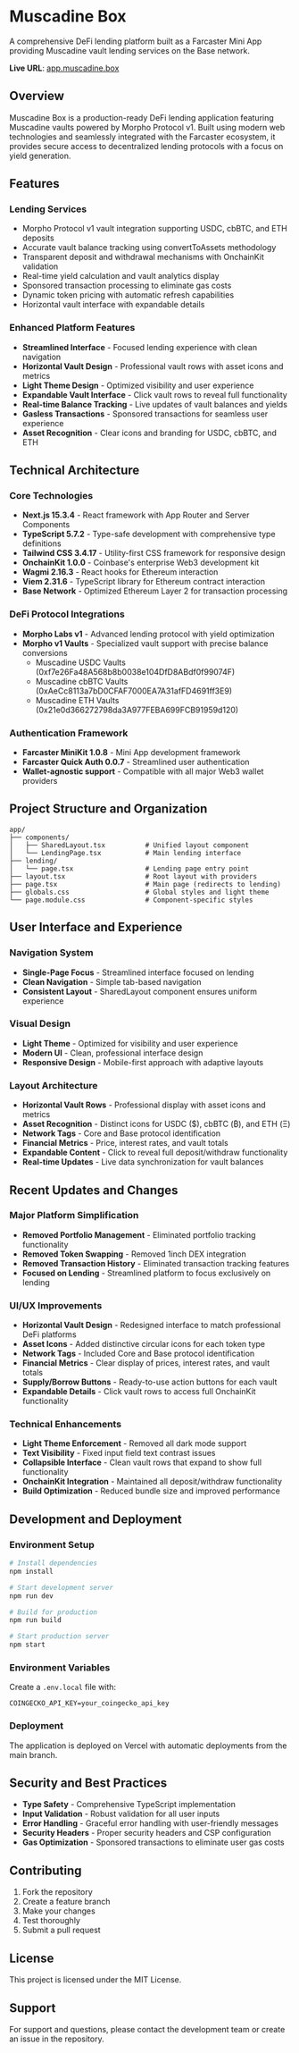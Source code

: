 # Muscadine Box

A comprehensive DeFi lending platform built as a Farcaster Mini App providing Muscadine vault lending services on the Base network.

**Live URL**: [app.muscadine.box](https://app.muscadine.box)

## Overview

Muscadine Box is a production-ready DeFi lending application featuring Muscadine vaults powered by Morpho Protocol v1. Built using modern web technologies and seamlessly integrated with the Farcaster ecosystem, it provides secure access to decentralized lending protocols with a focus on yield generation.

## Features

### Lending Services
- Morpho Protocol v1 vault integration supporting USDC, cbBTC, and ETH deposits
- Accurate vault balance tracking using convertToAssets methodology
- Transparent deposit and withdrawal mechanisms with OnchainKit validation
- Real-time yield calculation and vault analytics display
- Sponsored transaction processing to eliminate gas costs
- Dynamic token pricing with automatic refresh capabilities
- Horizontal vault interface with expandable details

### Enhanced Platform Features
- **Streamlined Interface** - Focused lending experience with clean navigation
- **Horizontal Vault Design** - Professional vault rows with asset icons and metrics
- **Light Theme Design** - Optimized visibility and user experience
- **Expandable Vault Interface** - Click vault rows to reveal full functionality
- **Real-time Balance Tracking** - Live updates of vault balances and yields
- **Gasless Transactions** - Sponsored transactions for seamless user experience
- **Asset Recognition** - Clear icons and branding for USDC, cbBTC, and ETH

## Technical Architecture

### Core Technologies
- **Next.js 15.3.4** - React framework with App Router and Server Components
- **TypeScript 5.7.2** - Type-safe development with comprehensive type definitions
- **Tailwind CSS 3.4.17** - Utility-first CSS framework for responsive design
- **OnchainKit 1.0.0** - Coinbase's enterprise Web3 development kit
- **Wagmi 2.16.3** - React hooks for Ethereum interaction
- **Viem 2.31.6** - TypeScript library for Ethereum contract interaction
- **Base Network** - Optimized Ethereum Layer 2 for transaction processing

### DeFi Protocol Integrations
- **Morpho Labs v1** - Advanced lending protocol with yield optimization
- **Morpho v1 Vaults** - Specialized vault support with precise balance conversions
  - Muscadine USDC Vaults (0xf7e26Fa48A568b8b0038e104DfD8ABdf0f99074F)
  - Muscadine cbBTC Vaults (0xAeCc8113a7bD0CFAF7000EA7A31afFD4691ff3E9)
  - Muscadine ETH Vaults (0x21e0d366272798da3A977FEBA699FCB91959d120)

### Authentication Framework
- **Farcaster MiniKit 1.0.8** - Mini App development framework
- **Farcaster Quick Auth 0.0.7** - Streamlined user authentication
- **Wallet-agnostic support** - Compatible with all major Web3 wallet providers

## Project Structure and Organization

```
app/
├── components/
│   ├── SharedLayout.tsx          # Unified layout component
│   └── LendingPage.tsx           # Main lending interface
├── lending/
│   └── page.tsx                  # Lending page entry point
├── layout.tsx                    # Root layout with providers
├── page.tsx                      # Main page (redirects to lending)
├── globals.css                   # Global styles and light theme
└── page.module.css               # Component-specific styles
```

## User Interface and Experience

### Navigation System
- **Single-Page Focus** - Streamlined interface focused on lending
- **Clean Navigation** - Simple tab-based navigation
- **Consistent Layout** - SharedLayout component ensures uniform experience

### Visual Design
- **Light Theme** - Optimized for visibility and user experience
- **Modern UI** - Clean, professional interface design
- **Responsive Design** - Mobile-first approach with adaptive layouts

### Layout Architecture
- **Horizontal Vault Rows** - Professional display with asset icons and metrics
- **Asset Recognition** - Distinct icons for USDC ($), cbBTC (₿), and ETH (Ξ)
- **Network Tags** - Core and Base protocol identification
- **Financial Metrics** - Price, interest rates, and vault totals
- **Expandable Content** - Click to reveal full deposit/withdraw functionality
- **Real-time Updates** - Live data synchronization for vault balances

## Recent Updates and Changes

### Major Platform Simplification
- **Removed Portfolio Management** - Eliminated portfolio tracking functionality
- **Removed Token Swapping** - Removed 1inch DEX integration
- **Removed Transaction History** - Eliminated transaction tracking features
- **Focused on Lending** - Streamlined platform to focus exclusively on lending

### UI/UX Improvements
- **Horizontal Vault Design** - Redesigned interface to match professional DeFi platforms
- **Asset Icons** - Added distinctive circular icons for each token type
- **Network Tags** - Included Core and Base protocol identification
- **Financial Metrics** - Clear display of prices, interest rates, and vault totals
- **Supply/Borrow Buttons** - Ready-to-use action buttons for each vault
- **Expandable Details** - Click vault rows to access full OnchainKit functionality

### Technical Enhancements
- **Light Theme Enforcement** - Removed all dark mode support
- **Text Visibility** - Fixed input field text contrast issues
- **Collapsible Interface** - Clean vault rows that expand to show full functionality
- **OnchainKit Integration** - Maintained all deposit/withdraw functionality
- **Build Optimization** - Reduced bundle size and improved performance

## Development and Deployment

### Environment Setup
```bash
# Install dependencies
npm install

# Start development server
npm run dev

# Build for production
npm run build

# Start production server
npm start
```

### Environment Variables
Create a `.env.local` file with:
```
COINGECKO_API_KEY=your_coingecko_api_key
```

### Deployment
The application is deployed on Vercel with automatic deployments from the main branch.

## Security and Best Practices

- **Type Safety** - Comprehensive TypeScript implementation
- **Input Validation** - Robust validation for all user inputs
- **Error Handling** - Graceful error handling with user-friendly messages
- **Security Headers** - Proper security headers and CSP configuration
- **Gas Optimization** - Sponsored transactions to eliminate user gas costs

## Contributing

1. Fork the repository
2. Create a feature branch
3. Make your changes
4. Test thoroughly
5. Submit a pull request

## License

This project is licensed under the MIT License.

## Support

For support and questions, please contact the development team or create an issue in the repository.